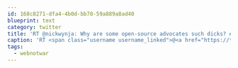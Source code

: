 ```yaml
---
id: 168c8271-dfa4-4b0d-bb78-59a889a8ad40
blueprint: text
category: twitter
title: 'RT @nickwynja: Why are some open-source advocates such dicks? #webnotwar'
caption: 'RT <span class="username username_linked">@<a href="https://twitter.com/nickwynja" title="Nick Wynja">nickwynja</a></span>: Why are some open-source advocates such dicks? <span class="hashtag hashtag_local">#<a href="http://tweettemp.darylchymko.ca/?tag=webnotwar">webnotwar</a>'
tags:
  - webnotwar
---
```

